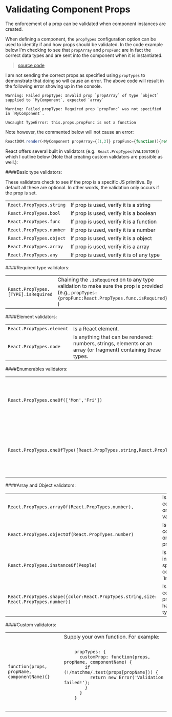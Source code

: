# Validating Component Props

The enforcement of a prop can be validated when component instances are created.

When defining a component, the `propTypes` configuration option can be used to identify if and how props should be validated. In the code example below I'm checking to see that `propArray` and `propFunc` are in fact the correct data types and are sent into the component when it is instantiated.

> [source code](https://jsfiddle.net/jxbdodh8/#tabs=js,result,html,resources)

I am not sending the correct props as specified using `propTypes` to demonstrate that doing so will cause an error. The above code will result in the following error showing up in the console.

```
Warning: Failed propType: Invalid prop `propArray` of type `object` supplied to `MyComponent`, expected `array`

Warning: Failed propType: Required prop `propFunc` was not specified in `MyComponent`.

Uncaught TypeError: this.props.propFunc is not a function
```

Note however, the commented below will not cause an error:

```javascript
ReactDOM.render(<MyComponent propArray={[1,2]} propFunc={function(){return 3;}} />, document.getElementById('app'));
```

React offers several built in validators (e.g.` React.PropTypes[VALIDATOR]`) which I outline below (Note that creating custom validators are possible as well.):

####Basic type validators:

These validators check to see if the prop is a specific JS primitive. By default all these are optional. In other words, the validation only occurs if the prop is set.

<table>
  <tr>
    <td><code>React.PropTypes.string</code></td>
    <td>If prop is used, verify it is a string</td>
  </tr>
  <tr>
	<td><code>React.PropTypes.bool</code></td>
	<td>If prop is used, verify it is a boolean</td>
  </tr>
  <tr>
    <td><code>React.PropTypes.func</code></td>
    <td>If prop is used, verify it is a function</td>
  </tr>
  <tr>
	<td><code>React.PropTypes.number</code></td>
	<td>If prop is used, verify it is a number</td>
  </tr>
  <tr>
    <td><code>React.PropTypes.object</code></td>
    <td>If prop is used, verify it is a object</td>
  </tr>
  <tr>
	<td><code>React.PropTypes.array</code></td>
	<td>If prop is used, verify it is a array</td>
  </tr>
  <tr>
	<td><code>React.PropTypes.any</code></td>
	<td>If prop is used, verify it is of any type</td>
  </tr>
</table>

####Required type validators:

<table>
  <tr>
    <td><code>React.PropTypes.[TYPE].isRequired</code></td>
    <td>Chaining the <code>.isRequired</code> on to any type validation to make sure the prop is provided (e.g., <code>propTypes:{propFunc:React.PropTypes.func.isRequired}</code> )</td>
  </tr>
</table>

####Element validators:

<table>
  <tr>
    <td><code>React.PropTypes.element</code></td>
    <td>Is a React element.</td>
  </tr>
  <tr>
    <td><code>React.PropTypes.node</code></td>
    <td>Is anything that can be rendered: numbers, strings, elements or an array
    (or fragment) containing these types.</td>
  </tr>
</table>

####Enumerables validators:

<table>
  <tr>
    <td><code>React.PropTypes.oneOf(['Mon','Fri'])</code></td>
    <td>Is one of several types of specific values.</td>
  </tr>
  <tr>
    <td><code>React.PropTypes.oneOfType([React.PropTypes.string,React.PropTypes.number])</code></td>
    <td>Is an object that could be one of many types</td>
  </tr>
</table>

####Array and Object validators:

<table>
  <tr>
    <td><code>React.PropTypes.arrayOf(React.PropTypes.number),</code></td>
    <td>Is an array containing only one type of values.</td>
  </tr>
  <tr>
    <td><code>React.PropTypes.objectOf(React.PropTypes.number)</code></td>
    <td>Is an object containing only one type of property values</td>
  </tr>
  <tr>
    <td><code>React.PropTypes.instanceOf(People)</code></td>
    <td>Is object instance of specific constructor(uses `instanceof`)</td>
  </tr>
  <tr>
    <td><code>React.PropTypes.shape({color:React.PropTypes.string,size:   React.PropTypes.number})</code></td>
    <td>Is object containing properties having a specific type</td>
  </tr>
</table>

####Custom validators:

<table>
  <tr>
    <td><code>function(props, propName, componentName){}</code></td>
    <td>Supply your own function. For example: <pre><code>
	propTypes: {
	  customProp: function(props, propName, componentName) {
	    if (!/matchme/.test(props[propName])) {
	      return new Error('Validation failed!');
	    }
	  }
	}
	</code></pre></td>
  </tr>
</table>
